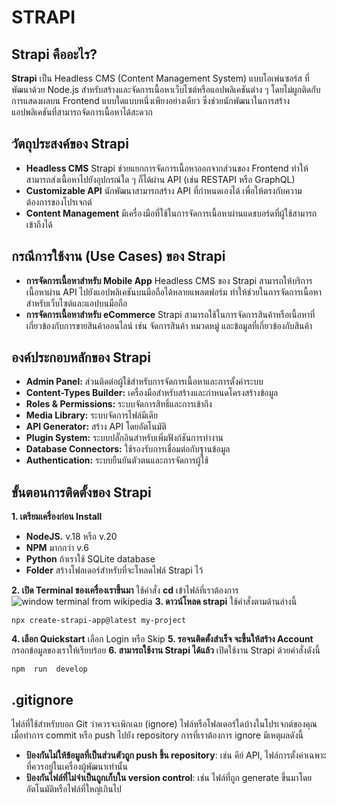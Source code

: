 # STRAPI

## **Strapi คืออะไร?**

**Strapi** เป็น Headless CMS (Content Management System) แบบโอเพ่นซอร์ส ที่พัฒนาด้วย Node.js สำหรับสร้างและจัดการเนื้อหาเว็บไซต์หรือแอปพลิเคชันต่าง ๆ โดยไม่ผูกติดกับการแสดงผลบน Frontend แบบใดแบบหนึ่งเพียงอย่างเดียว ซึ่งช่วยนักพัฒนาในการสร้างแอปพลิเคชันที่สามารถจัดการเนื้อหาได้สะดวก

## วัตถุประสงค์ของ Strapi
 -   **Headless CMS** Strapi ช่วยแยกการจัดการเนื้อหาออกจากส่วนของ Frontend  ทำให้สามารถส่งเนื้อหาไปยังอุปกรณ์ใด ๆ ก็ได้ผ่าน API (เช่น RESTAPI หรือ GraphQL)
 -   **Customizable API** นักพัฒนาสามารถสร้าง API ที่กำหนดเองได้ เพื่อให้ตรงกับความต้องการของโปรเจกต์ 
 - **Content Management** มีเครื่องมือที่ใช้ในการจัดการเนื้อหาผ่านแดชบอร์ดที่ผู้ใช้สามารถเข้าถึงได้
## กรณีการใช้งาน (Use Cases) ของ Strapi
-   **การจัดการเนื้อหาสำหรับ Mobile App** Headless CMS ของ Strapi สามารถให้บริการเนื้อหาผ่าน API ไปยังแอปพลิเคชันบนมือถือได้หลายแพลตฟอร์ม ทำให้ช่วยในการจัดการเนื้อหาสำหรับเว็บไซต์และแอปบนมือถือ
-   **การจัดการเนื้อหาสำหรับ eCommerce** Strapi สามารถใช้ในการจัดการสินค้าหรือเนื้อหาที่เกี่ยวข้องกับการขายสินค้าออนไลน์ เช่น จัดการสินค้า หมวดหมู่ และข้อมูลที่เกี่ยวข้องกับสินค้า

## องค์ประกอบหลักของ Strapi

 - **Admin Panel:** ส่วนติดต่อผู้ใช้สำหรับการจัดการเนื้อหาและการตั้งค่าระบบ
 -  **Content-Types Builder:** เครื่องมือสำหรับสร้างและกำหนดโครงสร้างข้อมูล
 -  **Roles & Permissions:** ระบบจัดการสิทธิ์และการเข้าถึง
 -  **Media Library:** ระบบจัดการไฟล์มีเดีย
 -  **API Generator:** สร้าง API โดยอัตโนมัติ
 -  **Plugin System:** ระบบปลั๊กอินสำหรับเพิ่มฟังก์ชันการทำงาน
 -  **Database Connectors:** ใช้รองรับการเชื่อมต่อกับฐานข้อมูล
 -  **Authentication:** ระบบยืนยันตัวตนและการจัดการผู้ใช้

## ขั้นตอนการติดตั้งของ Strapi

**1. เตรียมเครื่องก่อน Install**

-   **NodeJS.**  v.18 หรือ v.20
- **NPM** มากกว่า v.6
-  **Python** ถ้าเราใช้ SQLite database
- **Folder** สร้างโฟลเดอร์สำหรับที่จะโหลดไฟล์ Strapi ไว้

**2. เปิด Terminal ของเครื่องเราขึ้นมา**
	ใช้คำสั่ง **cd** เข้าไฟล์ที่เราต้องการ
![window terminal from wikipedia](https://images.app.goo.gl/f3PqrU8TrEYTdZy29)
**3. ดาวน์โหลด strapi**
ใช้คำสั่งตามด้านล่างนี้ 

    npx create-strapi-app@latest my-project
 **4. เลือก Quickstart** 
เลือก Login หรือ Skip 
**5. รอจนติดตั้งสำเร็จ จะขึ้นให้สร้าง Account**
กรอกข้อมูลของเราให้เรียบร้อย
**6. สามารถใช้งาน Strapi ได้แล้ว**
 เปิดใช้งาน Strapi ด้วยคำสั่งดังนี้ 

    npm  run  develop

## **.gitignore**

  ไฟล์ที่ใช้สำหรับบอก Git ว่าควรจะเพิกเฉย (ignore) ไฟล์หรือโฟลเดอร์ใดบ้างในโปรเจกต์ของคุณเมื่อทำการ commit หรือ push ไปยัง repository การที่เราต้องการ ignore  มีเหตุผลดังนี้
  -   **ป้องกันไม่ให้ข้อมูลที่เป็นส่วนตัวถูก push ขึ้น repository**: เช่น คีย์ API, ไฟล์การตั้งค่าเฉพาะที่ควรอยู่ในเครื่องผู้พัฒนาเท่านั้น
-   **ป้องกันไฟล์ที่ไม่จำเป็นถูกเก็บใน version control**: เช่น ไฟล์ที่ถูก generate ขึ้นมาโดยอัตโนมัติหรือไฟล์ที่ใหญ่เกินไป
